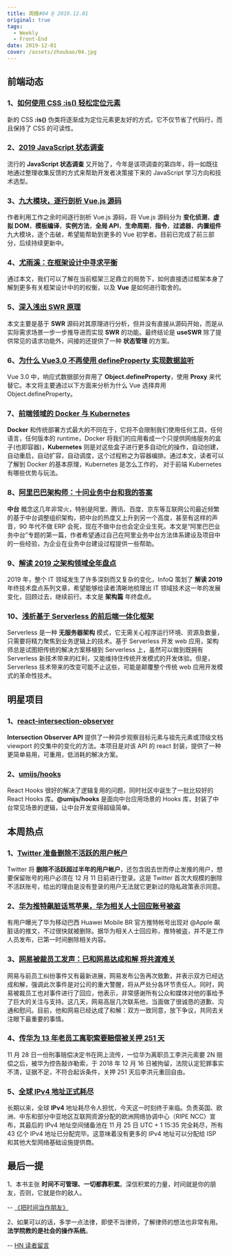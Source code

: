 ```yaml
---
title: 周报#04 @ 2019.12.01
original: true
tags:
  - Weekly
  - Front-End
date: 2019-12-01
cover: /assets/zhoubao/04.jpg
---
```


## 前端动态

### 1、[如何使用 CSS :is() 轻松定位元素](https://webdesign.tutsplus.com/articles/new-css-is-for-easy-element-targeting--cms-34223?ref=webdesignernews.com)

新的 CSS **:is()** 伪类将逐渐成为定位元素更友好的方式，它不仅节省了代码行，而且保持了 CSS 的可读性。

### 2、[2019 JavaScript 状态调查](https://survey.stateofjs.com/)

流行的 **JavaScript 状态调查** 又开始了，今年是该项调查的第四年，将一如既往地通过整理收集反馈的方式来帮助开发者决策接下来的 JavaScript 学习方向和技术选型。

### 3、[九大模块，逐行剖析 Vue.js 源码](https://nlrx-wjc.github.io/Learn-Vue-Source-Code/)

作者利用工作之余时间逐行剖析 Vue.js 源码，将 Vue.js 源码分为 **变化侦测**，**虚拟 DOM**，**模板编译**，**实例方法**，**全局 API**，**生命周期**，**指令**，**过滤器**，**内置组件** 九大模块，逐个击破，希望能帮助到更多的 Vue 初学者。目前已完成了前三部分，后续持续更新中。

### 4、[尤雨溪：在框架设计中寻求平衡](https://juejin.im/post/5d45be46f265da03cf7a70d7)

通过本文，我们可以了解在当前框架三足鼎立的局势下，如何直接透过框架本身了解到更多有关框架设计中的的权衡，以及 **Vue** 是如何进行取舍的。

### 5、[深入浅出 SWR 原理](https://zhuanlan.zhihu.com/p/93824106)

本文主要是基于 **SWR** 源码对其原理进行分析，但并没有直接从源码开始，而是从实际需求场景一步一步推导进而实现 **SWR** 的功能。最终结论是 **useSWR** 除了提供常见的请求功能外，间接的还提供了一种 **状态管理** 的方案。

### 6、[为什么 Vue3.0 不再使用 defineProperty 实现数据监听](https://www.infoq.cn/article/sPCMAcrdAZQfmLbGJeGr)

Vue 3.0 中，响应式数据部分弃用了 **Object.defineProperty**，使用 **Proxy** 来代替它。本文将主要通过以下方面来分析为什么 Vue 选择弃用 Object.defineProperty。

### 7、[前端领域的 Docker 与 Kubernetes](https://juejin.im/post/5dddd15b6fb9a071576dbd7a)

**Docker** 和传统部署方式最大的不同在于，它将不会限制我们使用任何工具，任何语言，任何版本的 runtime，Docker 将我们的应用看成一个只提供网络服务的盒子(也即容器)，**Kubernetes** 则是对这些盒子进行更多自动化的操作，自动创建，自动重启，自动扩容，自动调度，这个过程称之为容器编排。通过本文，读者可以了解到 Docker 的基本原理，Kubernetes 是怎么工作的， 对于前端 Kubernetes 有哪些优势与玩法。

### 8、[阿里巴巴架构师：十问业务中台和我的答案](https://www.infoq.cn/article/PpmvT3eDLxzhHVEVqbmO)

**中台** 概念这几年非常火，特别是阿里、腾讯、百度、京东等互联网公司最近频繁的基于中台调整组织架构，把中台的热度又上升到另一个高度，甚至有这样的声音，90 年代不做 ERP 会死，现在不做中台也会定企业生死。本文是“阿里巴巴业务中台”专题的第一篇，作者希望通过自己在阿里业务中台方法体系建设及项目中的一些经验，为企业在业务中台建设过程提供一些帮助。

### 9、[解读 2019 之架构领域全年盘点](https://www.infoq.cn/article/U3Lr4dtChbximocaSqK5)

2019 年，整个 IT 领域发生了许多深刻而又复杂的变化，InfoQ 策划了 **解读 2019** 年终技术盘点系列文章，希望能够给读者清晰地梳理出 IT 领域技术这一年的发展变化，回顾过去，继续前行。本文是 **架构篇** 年终盘点。

### 10、[浅析基于 Serverless 的前后端一体化框架](https://segmentfault.com/a/1190000019639519)

Serverless 是一种 **无服务器架构** 模式，它无需关心程序运行环境、资源及数量，只需要将精力聚焦到业务逻辑上的技术。基于 Serverless 开发 web 应用，架构师总是试图把传统的解决方案移植到 Serverless 上，虽然可以做到既拥有 Serverless 新技术带来的红利，又能维持住传统开发模式的开发体验。但是，Serverless 技术带来的改变可能不止这些，可能是颠覆整个传统 web 应用开发模式的革命性技术。

## 明星项目

### 1、[react-intersection-observer](https://github.com/researchgate/react-intersection-observer)

**Intersection Observer API** 提供了一种异步观察目标元素与祖先元素或顶级文档 viewport 的交集中的变化的方法。本项目是对该 API 的 react 封装，提供了一种更简单易用，可重用，低消耗的解决方案。

### 2、[umijs/hooks](https://github.com/umijs/hooks)

React Hooks 很好的解决了逻辑复用的问题，同时社区中诞生了一批比较好的 React Hooks 库。**@umijs/hooks** 是面向中台应用场景的 Hooks 库，封装了中台常见场景的逻辑，让中台开发变得超级简单。

## 本周热点

### 1、[Twitter 准备删除不活跃的用户帐户](https://www.bbc.com/news/technology-50567751)

Twitter 将 **删除不活跃超过半年的用户帐户**，还包含因去世而停止发推的用户，想要保留账号的用户必须在 12 月 11 日前进行登录。这是 Twitter 首次大规模的删除不活跃账号，给出的理由是没有登录的用户无法就它更新过的隐私政策表示同意。

### 2、[华为推特飙脏话骂苹果，华为相关人士回应账号被盗](https://www.ithome.com/0/459/954.htm)

有用户曝光了华为移动巴西 Huawei Mobile BR 官方推特帐号出现对 @Apple 飙脏话的推文，不过很快就被删除。据华为相关人士回应称，推特被盗，并不是工作人员发布，已第一时间删除相关内容。

### 3、[网易被裁员工发声：已和网易达成和解 将共渡难关](https://tech.sina.com.cn/i/2019-11-29/doc-iihnzhfz2526360.shtml)

网易与前员工纠纷事件又有最新进展，网易发布公告再次致歉，并表示双方已经达成和解，强调此次事件是对公司的重大警醒，将从严处分各环节责任人。同时，网易被裁员工也对事件进行了回应，他表示，非常感谢所有公众和媒体对他的事给予了巨大的关注与支持。这几天，网易高层几次联系他，当面做了很诚恳的道歉、沟通和慰问。目前，他和网易已经达成了和解：双方一致同意，放下争议，共同去关注眼下最重要的事情。

### 4、[传华为 13 年老员工离职索要赔偿被关押 251 天](https://www.williamlong.info/archives/5902.html?utm_source=dlvr.it&utm_medium=twitter)

11 月 28 日一份刑事赔偿决定书在网上流传，一位华为离职员工李洪元索要 2N 赔偿之后，被华为控告敲诈勒索，于 2018 年 12 月 16 日被拘留，法院认定犯罪事实不清，证据不足，不符合起诉条件，关押 251 天后李洪元重回自由。

### 5、[全球 IPv4 地址正式耗尽](https://www.infoq.cn/article/vpDCmupCW3MEv3L2kx41)

长期以来，全球 **IPv4** 地址耗尽令人担忧，今天这一时刻终于来临。负责英国、欧洲、中东和部分中亚地区互联网资源分配的欧洲网络协调中心（RIPE NCC）宣布，其最后的 IPv4 地址空间储备池在 11 月 25 日 UTC + 1 15:35 完全耗尽，所有 43 亿个 IPv4 地址已分配完毕。这意味着没有更多的 IPv4 地址可以分配给 ISP 和其他大型网络基础设施提供商。

## 最后一提

1、本书主张 **时间不可管理、一切都靠积累**。深信积累的力量，时间就是你的朋友，否则，它就是你的敌人。

-- [《把时间当作朋友》](https://github.com/xiaolai/time-as-a-friend/)

2、如果可以的话，多学一点法律，即使不当律师，了解律师的想法也非常有用。**法学院教的是社会的操作系统**。

-- [HN 读者留言](https://news.ycombinator.com/item?id=21172687)

